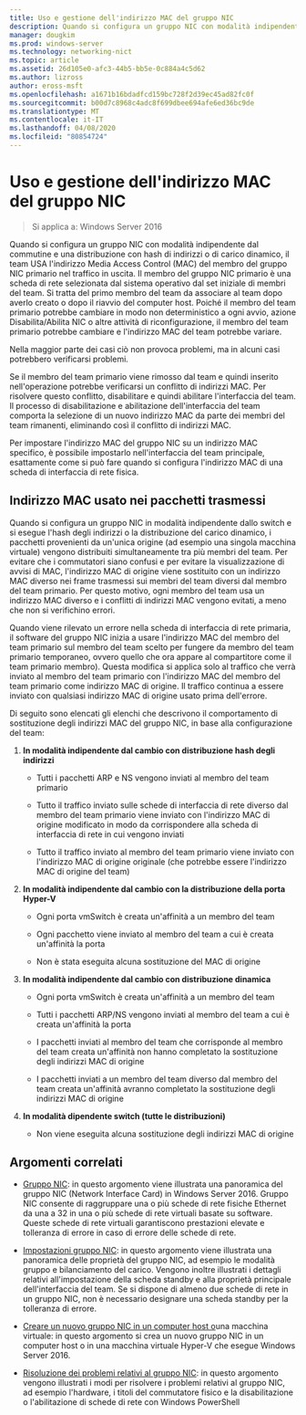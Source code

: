 ```yaml
---
title: Uso e gestione dell'indirizzo MAC del gruppo NIC
description: Quando si configura un gruppo NIC con modalità indipendente dal commutine e una distribuzione con hash di indirizzi o di carico dinamico, il team USA l'indirizzo Media Access Control (MAC) del membro del gruppo NIC primario nel traffico in uscita. Il membro del gruppo NIC primario è una scheda di rete selezionata dal sistema operativo dal set iniziale di membri del team.
manager: dougkim
ms.prod: windows-server
ms.technology: networking-nict
ms.topic: article
ms.assetid: 26d105e0-afc3-44b5-bb5e-0c884a4c5d62
ms.author: lizross
author: eross-msft
ms.openlocfilehash: a1671b16bdadfcd159bc728f2d39ec45ad82fc0f
ms.sourcegitcommit: b00d7c8968c4adc8f699dbee694afe6ed36bc9de
ms.translationtype: MT
ms.contentlocale: it-IT
ms.lasthandoff: 04/08/2020
ms.locfileid: "80854724"
---
```

# <a name="nic-teaming-mac-address-use-and-management"></a>Uso e gestione dell'indirizzo MAC del gruppo NIC

>Si applica a: Windows Server 2016

Quando si configura un gruppo NIC con modalità indipendente dal commutine e una distribuzione con hash di indirizzi o di carico dinamico, il team USA l'indirizzo Media Access Control (MAC) del membro del gruppo NIC primario nel traffico in uscita. Il membro del gruppo NIC primario è una scheda di rete selezionata dal sistema operativo dal set iniziale di membri del team.  Si tratta del primo membro del team da associare al team dopo averlo creato o dopo il riavvio del computer host. Poiché il membro del team primario potrebbe cambiare in modo non deterministico a ogni avvio, azione Disabilita/Abilita NIC o altre attività di riconfigurazione, il membro del team primario potrebbe cambiare e l'indirizzo MAC del team potrebbe variare.  
  
Nella maggior parte dei casi ciò non provoca problemi, ma in alcuni casi potrebbero verificarsi problemi.  
  
Se il membro del team primario viene rimosso dal team e quindi inserito nell'operazione potrebbe verificarsi un conflitto di indirizzi MAC. Per risolvere questo conflitto, disabilitare e quindi abilitare l'interfaccia del team. Il processo di disabilitazione e abilitazione dell'interfaccia del team comporta la selezione di un nuovo indirizzo MAC da parte dei membri del team rimanenti, eliminando così il conflitto di indirizzi MAC.  
  
Per impostare l'indirizzo MAC del gruppo NIC su un indirizzo MAC specifico, è possibile impostarlo nell'interfaccia del team principale, esattamente come si può fare quando si configura l'indirizzo MAC di una scheda di interfaccia di rete fisica.  
  
## <a name="mac-address-use-on-transmitted-packets"></a>Indirizzo MAC usato nei pacchetti trasmessi  
Quando si configura un gruppo NIC in modalità indipendente dallo switch e si esegue l'hash degli indirizzi o la distribuzione del carico dinamico, i pacchetti provenienti da un'unica origine (ad esempio una singola macchina virtuale) vengono distribuiti simultaneamente tra più membri del team. Per evitare che i commutatori siano confusi e per evitare la visualizzazione di avvisi di MAC, l'indirizzo MAC di origine viene sostituito con un indirizzo MAC diverso nei frame trasmessi sui membri del team diversi dal membro del team primario. Per questo motivo, ogni membro del team usa un indirizzo MAC diverso e i conflitti di indirizzi MAC vengono evitati, a meno che non si verifichino errori.  
  
Quando viene rilevato un errore nella scheda di interfaccia di rete primaria, il software del gruppo NIC inizia a usare l'indirizzo MAC del membro del team primario sul membro del team scelto per fungere da membro del team primario temporaneo, ovvero quello che ora appare al compartitore come il team primario membro).  Questa modifica si applica solo al traffico che verrà inviato al membro del team primario con l'indirizzo MAC del membro del team primario come indirizzo MAC di origine. Il traffico continua a essere inviato con qualsiasi indirizzo MAC di origine usato prima dell'errore.  
  
Di seguito sono elencati gli elenchi che descrivono il comportamento di sostituzione degli indirizzi MAC del gruppo NIC, in base alla configurazione del team:  
  
1.  **In modalità indipendente dal cambio con distribuzione hash degli indirizzi**  
  
    -   Tutti i pacchetti ARP e NS vengono inviati al membro del team primario  
  
    -   Tutto il traffico inviato sulle schede di interfaccia di rete diverso dal membro del team primario viene inviato con l'indirizzo MAC di origine modificato in modo da corrispondere alla scheda di interfaccia di rete in cui vengono inviati  
  
    -   Tutto il traffico inviato al membro del team primario viene inviato con l'indirizzo MAC di origine originale (che potrebbe essere l'indirizzo MAC di origine del team)  
  
2.  **In modalità indipendente dal cambio con la distribuzione della porta Hyper-V**  
  
    -   Ogni porta vmSwitch è creata un'affinità a un membro del team  
  
    -   Ogni pacchetto viene inviato al membro del team a cui è creata un'affinità la porta  
  
    -   Non è stata eseguita alcuna sostituzione del MAC di origine  
  
3.  **In modalità indipendente dal cambio con distribuzione dinamica**  
  
    -   Ogni porta vmSwitch è creata un'affinità a un membro del team  
  
    -   Tutti i pacchetti ARP/NS vengono inviati al membro del team a cui è creata un'affinità la porta  
  
    -   I pacchetti inviati al membro del team che corrisponde al membro del team creata un'affinità non hanno completato la sostituzione degli indirizzi MAC di origine  
  
    -   I pacchetti inviati a un membro del team diverso dal membro del team creata un'affinità avranno completato la sostituzione degli indirizzi MAC di origine  
  
4.  **In modalità dipendente switch (tutte le distribuzioni)**  
  
    -   Non viene eseguita alcuna sostituzione degli indirizzi MAC di origine  
  
## <a name="related-topics"></a>Argomenti correlati
- [Gruppo NIC](NIC-Teaming.md): in questo argomento viene illustrata una panoramica del gruppo NIC (Network Interface Card) in Windows Server 2016. Gruppo NIC consente di raggruppare una o più schede di rete fisiche Ethernet da una a 32 in una o più schede di rete virtuali basate su software. Queste schede di rete virtuali garantiscono prestazioni elevate e tolleranza di errore in caso di errore delle schede di rete.  

- [Impostazioni gruppo NIC](nic-teaming-settings.md): in questo argomento viene illustrata una panoramica delle proprietà del gruppo NIC, ad esempio le modalità gruppo e bilanciamento del carico. Vengono inoltre illustrati i dettagli relativi all'impostazione della scheda standby e alla proprietà principale dell'interfaccia del team. Se si dispone di almeno due schede di rete in un gruppo NIC, non è necessario designare una scheda standby per la tolleranza di errore.
  
- [Creare un nuovo gruppo NIC in un computer host o](Create-a-New-NIC-Team-on-a-Host-Computer-or-VM.md)una macchina virtuale: in questo argomento si crea un nuovo gruppo NIC in un computer host o in una macchina virtuale Hyper-V che esegue Windows Server 2016.

- [Risoluzione dei problemi relativi al gruppo NIC](Troubleshooting-NIC-Teaming.md): in questo argomento vengono illustrati i modi per risolvere i problemi relativi al gruppo NIC, ad esempio l'hardware, i titoli del commutatore fisico e la disabilitazione o l'abilitazione di schede di rete con Windows PowerShell 
  


